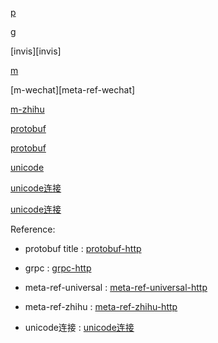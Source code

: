 
[p](protobuf-http)

[g](grpc-http)

[invis][invis]

[m](meta-ref-universal-http)

[m-wechat][meta-ref-wechat]

[m-zhihu](meta-ref-zhihu-http)

[protobuf](protobuf-http)

[protobuf](protobuf-http)

[unicode](unicode连接)

[unicode连接](unicode连接)

[unicode连接](unicode连接)



Reference:

- protobuf title : [protobuf-http](protobuf-http)

- grpc : [grpc-http](grpc-http)

- meta-ref-universal : [meta-ref-universal-http](meta-ref-universal-http)

- meta-ref-zhihu : [meta-ref-zhihu-http](meta-ref-zhihu-http)

- unicode连接 : [unicode连接](unicode连接)


[protobuf]: protobuf-http "protobuf title"
[grpc]: grpc-http
[meta-ref-universal]: meta-ref-universal-http
[meta-ref-zhihu]: meta-ref-zhihu-http
[unicode连接]:  unicode连接
